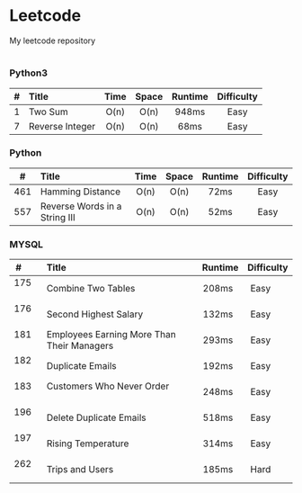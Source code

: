 # Leetcode
My leetcode repository
#

### Python3 ###
| #        | Title                            | Time   | Space  | Runtime | Difficulty |
| -------- | :------------------------------- | :----: | :----: | :-----: | :--------: |
| 1        | Two Sum                          | O(n)   | O(n)   | 948ms   | Easy       |
| 7        | Reverse Integer                  | O(n)   | O(n)   | 68ms    | Easy       |

### Python ###
| #        | Title                            | Time   | Space  | Runtime | Difficulty |
| -------- | :------------------------------- | :----: | :----: | :-----: | :--------: |
| 461      | Hamming Distance                 | O(n)   | O(n)   | 72ms    | Easy       |
| 557      | Reverse Words in a String III    | O(n)   | O(n)   | 52ms    | Easy       |

### MYSQL ###
| #        | Title                                      | Runtime | Difficulty |
| -------- | :----------------------------------------- | :-----: | :--------: |
| 175      | Combine Two Tables                         | 208ms   | Easy       |
| 176      | Second Highest Salary                      | 132ms   | Easy       |
| 181      | Employees Earning More Than Their Managers | 293ms   | Easy       |
| 182      | Duplicate Emails                           | 192ms   | Easy       |
| 183      | Customers Who Never Order                  | 248ms   | Easy       |
| 196      | Delete Duplicate Emails                    | 518ms   | Easy       |
| 197      | Rising Temperature                         | 314ms   | Easy       |
| 262      | Trips and Users                            | 185ms   | Hard       |
